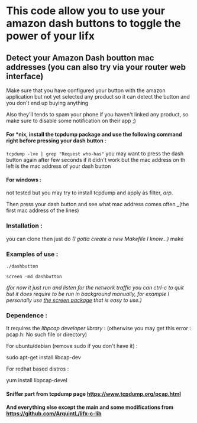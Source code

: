 # This code allow you to use your amazon dash buttons to toggle the power of your lifx

## Detect your Amazon Dash boutton mac addresses (you can also try via your router web interface)
Make sure that you have configured your button with the amazon application but not yet selected any product so it can detect the button and you don't end up buying anything

Also they'll tends to spam your phone if you haven't linked any product, so make sure to disable some notification on their app ;)

#### For *nix, install the tcpdump package and use the following command right before pressing your dash button : 
`tcpdump -lve | grep "Request who-has"`
you may want to press the dash button again after few seconds if it didn't work but the mac address on th left is the mac address of your dash button


#### For windows :
not tested but you may try to install tcpdump and apply as filter, *arp*.

Then press your dash button and see what mac address comes often _(the first mac address of the lines)


### Installation :
you can clone then just do _(I gotta create a new Makefile I know...)_
make



### Examples of use :
`./dashbutton`

`screen -md dashbutton`

_(for now it just run and listen for the network traffic you can ctrl-c to quit but it does require to be run in background manually, for example I personally use [the screen package](https://linuxize.com/post/how-to-use-linux-screen/) that is easy to use.)_



### Dependence :
It requires the *libpcap developer library* : (otherwise you may get this error : pcap.h: No such file or directory)


For ubuntu/debian (remove sudo if you don't have it) :

sudo apt-get install libcap-dev


For redhat based distros :

yum install libpcap-devel


####  Sniffer part from tcpdump page https://www.tcpdump.org/pcap.html
#### And everything else except the main and some modifications from https://github.com/ArquintL/lifx-c-lib

